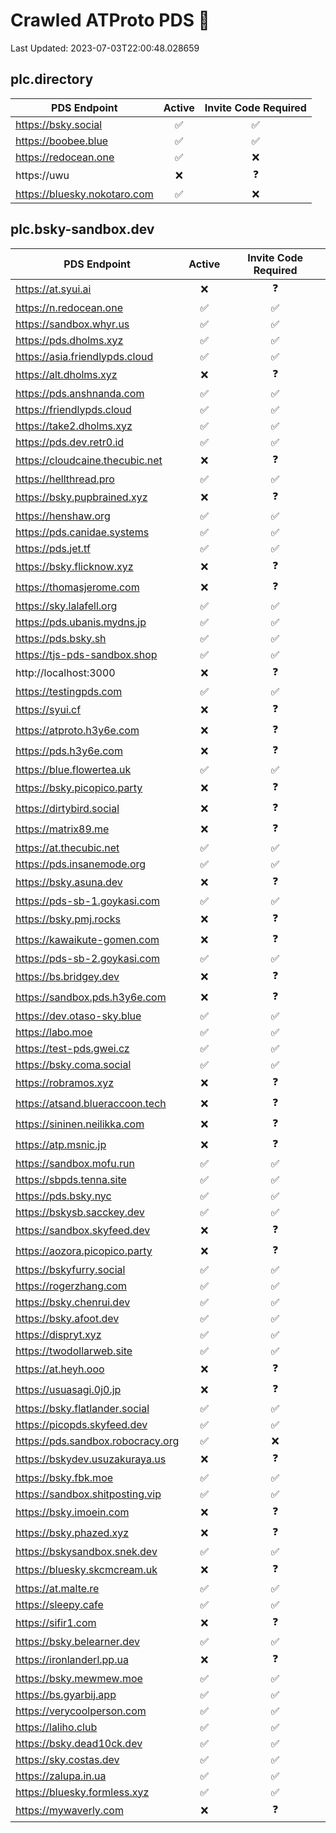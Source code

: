 # Crawled ATProto PDS 👀

Last Updated: 2023-07-03T22:00:48.028659

## **plc.directory**

|PDS Endpoint|Active|Invite Code Required|
|---|:---:|:---:|
|https://bsky.social|✅|✅|
|https://boobee.blue|✅|✅|
|https://redocean.one|✅|❌|
|https://uwu|❌|❓|
|https://bluesky.nokotaro.com|✅|❌|

## **plc.bsky-sandbox.dev**

|PDS Endpoint|Active|Invite Code Required|
|---|:---:|:---:|
|https://at.syui.ai|❌|❓|
|https://n.redocean.one|✅|✅|
|https://sandbox.whyr.us|✅|✅|
|https://pds.dholms.xyz|✅|✅|
|https://asia.friendlypds.cloud|✅|✅|
|https://alt.dholms.xyz|❌|❓|
|https://pds.anshnanda.com|✅|✅|
|https://friendlypds.cloud|✅|✅|
|https://take2.dholms.xyz|✅|✅|
|https://pds.dev.retr0.id|✅|✅|
|https://cloudcaine.thecubic.net|❌|❓|
|https://hellthread.pro|✅|✅|
|https://bsky.pupbrained.xyz|❌|❓|
|https://henshaw.org|✅|✅|
|https://pds.canidae.systems|✅|✅|
|https://pds.jet.tf|✅|✅|
|https://bsky.flicknow.xyz|❌|❓|
|https://thomasjerome.com|❌|❓|
|https://sky.lalafell.org|✅|✅|
|https://pds.ubanis.mydns.jp|✅|✅|
|https://pds.bsky.sh|✅|✅|
|https://tjs-pds-sandbox.shop|✅|✅|
|http://localhost:3000|❌|❓|
|https://testingpds.com|✅|✅|
|https://syui.cf|❌|❓|
|https://atproto.h3y6e.com|❌|❓|
|https://pds.h3y6e.com|❌|❓|
|https://blue.flowertea.uk|✅|✅|
|https://bsky.picopico.party|❌|❓|
|https://dirtybird.social|❌|❓|
|https://matrix89.me|❌|❓|
|https://at.thecubic.net|✅|✅|
|https://pds.insanemode.org|✅|✅|
|https://bsky.asuna.dev|❌|❓|
|https://pds-sb-1.goykasi.com|✅|✅|
|https://bsky.pmj.rocks|❌|❓|
|https://kawaikute-gomen.com|❌|❓|
|https://pds-sb-2.goykasi.com|✅|✅|
|https://bs.bridgey.dev|❌|❓|
|https://sandbox.pds.h3y6e.com|❌|❓|
|https://dev.otaso-sky.blue|✅|✅|
|https://labo.moe|✅|✅|
|https://test-pds.gwei.cz|✅|✅|
|https://bsky.coma.social|✅|✅|
|https://robramos.xyz|❌|❓|
|https://atsand.blueraccoon.tech|❌|❓|
|https://sininen.neilikka.com|❌|❓|
|https://atp.msnic.jp|❌|❓|
|https://sandbox.mofu.run|✅|✅|
|https://sbpds.tenna.site|✅|✅|
|https://pds.bsky.nyc|✅|✅|
|https://bskysb.sacckey.dev|✅|✅|
|https://sandbox.skyfeed.dev|❌|❓|
|https://aozora.picopico.party|❌|❓|
|https://bskyfurry.social|✅|✅|
|https://rogerzhang.com|✅|✅|
|https://bsky.chenrui.dev|✅|✅|
|https://bsky.afoot.dev|✅|✅|
|https://dispryt.xyz|✅|✅|
|https://twodollarweb.site|✅|✅|
|https://at.heyh.ooo|❌|❓|
|https://usuasagi.0j0.jp|❌|❓|
|https://bsky.flatlander.social|✅|✅|
|https://picopds.skyfeed.dev|✅|✅|
|https://pds.sandbox.robocracy.org|✅|❌|
|https://bskydev.usuzakuraya.us|❌|❓|
|https://bsky.fbk.moe|✅|✅|
|https://sandbox.shitposting.vip|✅|✅|
|https://bsky.imoein.com|❌|❓|
|https://bsky.phazed.xyz|❌|❓|
|https://bskysandbox.snek.dev|✅|✅|
|https://bluesky.skcmcream.uk|❌|❓|
|https://at.malte.re|✅|✅|
|https://sleepy.cafe|✅|✅|
|https://sifir1.com|❌|❓|
|https://bsky.belearner.dev|✅|✅|
|https://ironlanderl.pp.ua|❌|❓|
|https://bsky.mewmew.moe|✅|✅|
|https://bs.gyarbij.app|✅|✅|
|https://verycoolperson.com|✅|✅|
|https://laliho.club|✅|✅|
|https://bsky.dead10ck.dev|✅|✅|
|https://sky.costas.dev|✅|✅|
|https://zalupa.in.ua|✅|✅|
|https://bluesky.formless.xyz|✅|✅|
|https://mywaverly.com|❌|❓|


